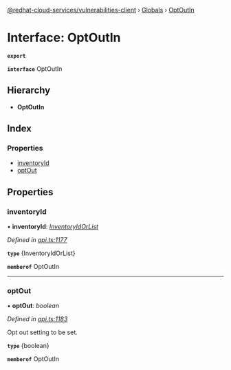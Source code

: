 [@redhat-cloud-services/vulnerabilities-client](../README.md) › [Globals](../globals.md) › [OptOutIn](optoutin.md)

# Interface: OptOutIn

**`export`** 

**`interface`** OptOutIn

## Hierarchy

* **OptOutIn**

## Index

### Properties

* [inventoryId](optoutin.md#inventoryid)
* [optOut](optoutin.md#optout)

## Properties

###  inventoryId

• **inventoryId**: *[InventoryIdOrList](inventoryidorlist.md)*

*Defined in [api.ts:1177](https://github.com/RedHatInsights/javascript-clients/blob/master/packages/vulnerabilities/api.ts#L1177)*

**`type`** {InventoryIdOrList}

**`memberof`** OptOutIn

___

###  optOut

• **optOut**: *boolean*

*Defined in [api.ts:1183](https://github.com/RedHatInsights/javascript-clients/blob/master/packages/vulnerabilities/api.ts#L1183)*

Opt out setting to be set.

**`type`** {boolean}

**`memberof`** OptOutIn
